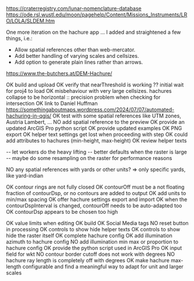 https://craterregistry.com/lunar-nomenclature-database
https://ode.rsl.wustl.edu/moon/pagehelp/Content/Missions_Instruments/LRO/LOLA/SLDEM.htm

One more iteration on the hachure app ... I added and straightened a few things, i.e.:

- Allow spatial references other than web-mercator.
- Add better handling of varying scales and cellsizes.
- Add option to generate plain lines rather than arrows.

https://www.the-butchers.at/DEM-Hachure/

OK build and upload
OK verify that nearThreshold is working
?? initial wait for proj4 to load
OK misbehaviour with very large cellsizes. hachures collapse to be horizontal :: precision problem when checking for intersection
OK link to Daniel Huffman https://somethingaboutmaps.wordpress.com/2024/07/07/automated-hachuring-in-qgis/
OK test with some spatial references like UTM zones, Austria Lambert, ...
NO add spatial reference to the preview
OK provide an updated ArcGIS Pro python script
OK provide updated examples
OK PNG export
OK helper text settings get lost when proceeding with step
OK could add attributes to hachures (min-height, max-height)
OK review helper texts

-- let workers do the heavy lifting
-- better defaults when the raster is large
-- maybe do some resampling on the raster for performance reasons

NO any spatial references with yards or other units? => only specific yards, like yard-indian

OK contour rings are not fully closed
OK contourOff must be a not floating fraction of contourDsp, or no contours are added to output
OK add units to min/max spacing
OK offer hachure settings export and import
OK when the contourDspInterval is changed, contourOff needs to be auto-adapted too
OK contourDsp appears to be chosen too high

OK value limits when editing
OK build
OK Social Media tags
NO reset button in processing
OK controls to show hide helper texts
OK controls to show hide the raster itself
OK complete hachure config
OK add illumination azimuth to hachure config
NO add illumination min max or proportion to hachure config
OK provide the python script used in ArcGIS Pro
OK input field for wkt
NO contour border cutoff does not work with degrees
NO hachure ray length is completely off with degrees
OK make hachure max-length configurable and find a meaningful way to adapt for unit and larger scales

